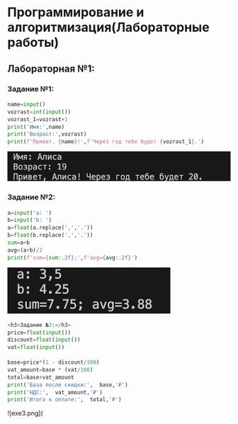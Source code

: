 <h1>Программирование и алгоритмизация(Лабораторные работы)</h1>

<h2>Лабораторная №1:</h2>

<h3>Задание №1:</h3>

```python
name=input()
vozrast=int(input())
vozrast_1=vozrast+1
print('Имя:',name)
print('Возраст:',vozrast)
print(f'Привет, {name}!',f'Через год тебе будет {vozrast_1}.')
```
![exe1.png](images/lab01/exe1.png)

<h3>Задание №2:</h3>

```python
a=input('a: ')
b=input('b: ')
a=float(a.replace(',','.'))
b=float(b.replace(',','.'))
sum=a+b
avg=(a+b)/2
print(f'sum={sum:.2f};',f'avg={avg:.2f}')
```
![exe2.png](images/lab01/exe2.png)

```python
<h3>Задание №3:</h3>
price=float(input())
discount=float(input())
vat=float(input())

base=price*(1 - discount/100)
vat_amount=base * (vat/100)
total=base+vat_amount
print('База после скидки:',  base,'₽')
print('НДС:',  vat_amount,'₽')
print('Итого к оплате:',  total,'₽')
```
![exe3.png](















